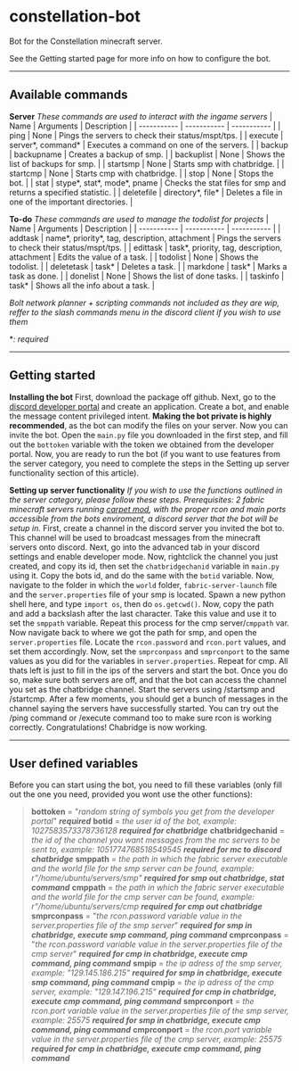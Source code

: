 # constellation-bot
Bot for the Constellation minecraft server. 

See the Getting started page for more info on how to configure the bot.

---

Available commands
---
**Server**
*These commands are used to interact with the ingame servers*
| Name | Arguments | Description |
| ----------- | ----------- | ----------- |
| ping | None | Pings the servers to check their status/mspt/tps. |
| execute | server*, command* | Executes a command on one of the servers. |
| backup | backupname | Creates a backup of smp. |
| backuplist | None | Shows the list of backups for smp. |
| startsmp | None | Starts smp with chatbridge. |
| startcmp | None | Starts cmp with chatbridge. |
| stop | None | Stops the bot. |
| stat | stype*, stat*, mode*, pname | Checks the stat files for smp and returns a specified statistic. |
| deletefile | directory*, file* | Deletes a file in one of the important directories. |

**To-do**
*These commands are used to manage the todolist for projects*
| Name | Arguments | Description |
| ----------- | ----------- | ----------- |
| addtask | name*, priority*, tag, description, attachment | Pings the servers to check their status/mspt/tps. |
| edittask | task*, priority, tag, description, attachment | Edits the value of a task. |
| todolist | None | Shows the todolist. |
| deletetask | task* | Deletes a task. |
| markdone | task* | Marks a task as done. |
| donelist | None | Shows the list of done tasks. |
| taskinfo | task* | Shows all the info about a task. |

*Bolt network planner + scripting commands not included as they are wip, reffer to the slash commands menu in the discord client if you wish to use them*

**: required*

---
Getting started
---
**Installing the bot**
First, download the package off github. Next, go to the [discord developer portal](https://discord.com/developers/applications) and create an application. Create a bot, and enable the message content privileged intent. **Making the bot private is highly recommended**, as the bot can modify the files on your server. Now you can invite the bot. Open the `main.py` file you downloaded in the first step, and fill out the `bottoken` variable with the token we obtained from the developer portal. Now, you are ready to run the bot (if you want to use features from the server category, you need to complete the steps in the Setting up server functionality section of this article).

**Setting up server functionality**
*If you wish to use the functions outlined in the server category, please follow these steps. Prerequisites: 2 fabric minecraft servers running [carpet mod](https://github.com/gnembon/fabric-carpet), with the proper rcon and main ports accessible from the bots enviroment, a discord server that the bot will be setup in.*
First, create a channel in the discord server you invited the bot to. This channel will be used to broadcast messages from the minecraft servers onto discord. Next, go into the advanced tab in your discord settings and enable developer mode. Now, rightclick the channel you just created, and copy its id, then set the `chatbridgechanid` variable in `main.py` using it. Copy the bots id, and do the same with the `botid` variable. Now, navigate to the folder in which the `world` folder, `fabric-server-launch` file and the `server.properties` file of your smp is located. Spawn a new python shell here, and type `import os`, then do `os.getcwd()`. Now, copy the path and add a backslash after the last character. Take this value and use it to set the `smppath` variable. Repeat this process for the cmp server/`cmppath` var. Now navigate back to where we got the path for smp, and open the `server.properties` file. Locate the `rcon.password` and `rcon.port` values, and set them accordingly. Now, set the `smprconpass` and `smprconport` to the same values as you did for the variables in `server.properties`. Repeat for cmp. All thats left is just to fill in the ips of the servers and start the bot. Once you do so, make sure both servers are off, and that the bot can access the channel you set as the chatbridge channel. Start the servers using /startsmp and /startcmp. After a few moments, you should get a bunch of messages in the channel saying the servers have successfully started. You can try out the /ping command or /execute command too to make sure rcon is working correctly. Congratulations! Chabridge is now working.

---
User defined variables
---
Before you can start using the bot, you need to fill these variables (only fill out the one you need, provided you wont use the other functions):

> **bottoken** = "*random string of symbols you get from the developer portal*" ***required***
**botid** = *the user id of the bot, example: 1027583573378736128* ***required for chatbridge***
**chatbridgechanid** = *the id of the channel you want messages from the mc servers to be sent to, example: 1051774768518549545* ***required for mc to discord chatbridge***
**smppath** = *the path in which the fabric server executable and the world file for the smp server can be found, example: r"/home/ubuntu/servers/smp"* ***required for smp out chatbridge, stat command***
**cmppath** = *the path in which the fabric server executable and the world file for the cmp server can be found, example: r"/home/ubuntu/servers/cmp* ***required for cmp out chatbridge***
**smprconpass** = "*the rcon.password variable value in the server.properties file of the smp server*" ***required for smp in chatbridge, execute smp command, ping command***
**cmprconpass** = "*the rcon.password variable value in the server.properties file of the cmp server*" ***required for cmp in chatbridge, execute cmp command, ping command***
**smpip** = *the ip adress of the smp server, example: "129.145.186.215"* ***required for smp in chatbridge, execute smp command, ping command***
**cmpip** = *the ip adress of the cmp server, example: "129.147.196.215"* ***required for cmp in chatbridge, execute cmp command, ping command***
**smprconport** = *the rcon.port variable value in the server.properties file of the smp server, example: 25575* ***required for smp in chatbridge, execute cmp command, ping command***
**cmprconport** = *the rcon.port variable value in the server.properties file of the cmp server, example: 25575* ***required for cmp in chatbridge, execute cmp command, ping command***
